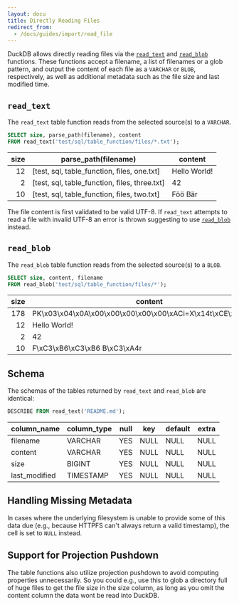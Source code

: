 ```yaml
---
layout: docu
title: Directly Reading Files
redirect_from:
  - /docs/guides/import/read_file
---
```


DuckDB allows directly reading files via the [`read_text`](#read_text) and [`read_blob`](#read_blob) functions.
These functions accept a filename, a list of filenames or a glob pattern, and output the content of each file as a `VARCHAR` or `BLOB`, respectively, as well as additional metadata such as the file size and last modified time.

## `read_text`

The `read_text` table function reads from the selected source(s) to a `VARCHAR`.

```sql
SELECT size, parse_path(filename), content
FROM read_text('test/sql/table_function/files/*.txt');
```

| size |             parse_path(filename)              |   content    |
|-----:|-----------------------------------------------|--------------|
| 12   | [test, sql, table_function, files, one.txt]   | Hello World! |
| 2    | [test, sql, table_function, files, three.txt] | 42           |
| 10   | [test, sql, table_function, files, two.txt]   | Föö Bär      |

The file content is first validated to be valid UTF-8. If `read_text` attempts to read a file with invalid UTF-8 an error is thrown suggesting to use [`read_blob`](#read_blob) instead.

## `read_blob`

The `read_blob` table function reads from the selected source(s) to a `BLOB`.

```sql
SELECT size, content, filename
FROM read_blob('test/sql/table_function/files/*');
```

| size |                              content                         |                filename                 |
|-----:|--------------------------------------------------------------|-----------------------------------------|
| 178  |  PK\x03\x04\x0A\x00\x00\x00\x00\x00\xACi=X\x14t\xCE\xC7\x0A… | test/sql/table_function/files/four.blob |
| 12   | Hello World!                                                 | test/sql/table_function/files/one.txt   |
| 2    | 42                                                           | test/sql/table_function/files/three.txt |
| 10   | F\xC3\xB6\xC3\xB6 B\xC3\xA4r                                 | test/sql/table_function/files/two.txt   |

## Schema

The schemas of the tables returned by `read_text` and `read_blob` are identical:

```sql
DESCRIBE FROM read_text('README.md');
```

|  column_name  | column_type | null | key  | default | extra |
|---------------|-------------|------|------|---------|-------|
| filename      | VARCHAR     | YES  | NULL | NULL    | NULL  |
| content       | VARCHAR     | YES  | NULL | NULL    | NULL  |
| size          | BIGINT      | YES  | NULL | NULL    | NULL  |
| last_modified | TIMESTAMP   | YES  | NULL | NULL    | NULL  |

## Handling Missing Metadata

In cases where the underlying filesystem is unable to provide some of this data due (e.g., because HTTPFS can't always return a valid timestamp), the cell is set to `NULL` instead.

## Support for Projection Pushdown

The table functions also utilize projection pushdown to avoid computing properties unnecessarily. So you could e.g., use this to glob a directory full of huge files to get the file size in the size column, as long as you omit the content column the data wont be read into DuckDB.
